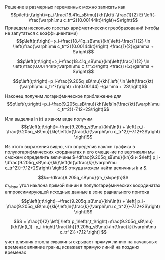 Решение в размерных переменных можно записать как
$$p\left(r,t\right)=p_i-\frac{18.41q_sB\mu}{kh}\left(-\frac{1}{2} Ei \left(-\frac{\varphi\mu c_tr^2}{0.00144kt}\right)+S\right)$$
Приведем несколько простых арифметических преобразований (чтобы не запутаться с коэффициентами)
$$p\left(r,t\right)=p_i-\frac{18.41q_sB\mu}{kh}\left(-\frac{1}{2} \ln \left(\frac{\varphi\mu c_tr^2}{0.00144kt}\right) -\frac{1}{2}\gamma + S\right)$$

$$p\left(r,t\right)=p_i-\frac{18.41q_sB\mu}{kh}\left(\frac{1}{2} \ln \left(\frac{0.00144kt}{\varphi\mu c_tr^2}\right) -\frac{1}{2}\gamma + S\right)$$

$$p\left(r,t\right)=p_i-\frac{9.205q_sB\mu}{kh}\left( \ln \left(\frac{kt}{\varphi\mu c_tr^2}\right) +ln(0.00144) -\gamma + 2S\right)$$

Наконец получим логарифмическое приближение для
$$p\left(r,t\right)=p_i-\frac{9.205q_sB\mu}{kh}\left(ln{\frac{kt}{\varphi\mu c_tr^2}}-7.12+2S\right)$$

Или выделив $\ln(t)$ в явном виде получим
$$p\left(r,t\right)=-\frac{9.205q_sB\mu}{kh}\ln(t) + \left[  p_i-\frac{9.205q_sB\mu}{kh}\left(ln{\frac{k}{\varphi\mu c_tr^2}}-7.12+2S\right) \right]$$

Из этого выражения видно, что определив наклон графика в полулогарифмических координатах и его смещение по вертикали мы сможем определить величины $-\dfrac{9.205q_sB\mu}{kh}$ и $\left[  p_i-\dfrac{9.205q_sB\mu}{kh}\left(ln{\dfrac{k}{\varphi\mu c_tr^2}}-7.12+2S\right) \right]$ откуда можем найти величины $k$ и $S$.

$$k=-\dfrac{9.205q_sB\mu}{m_{slope}h}$$
$m_{slope}$ угол наклона прямой линии в полулогарифмических координатах аппроксимирующей исходные данные в зоне радиального притока

$$p\left(r,t\right)=-\frac{9.205q_sB\mu}{kh}\ln(t) + \left[  p_i-\frac{9.205q_sB\mu}{kh}\left(ln{\frac{k}{\varphi\mu c_tr^2}}-7.12+2S\right) \right]$$

$$S = \frac{1}{2} \left[ \left( p_1\left(r,t_1\right)+\frac{9.205q_sB\mu}{kh}\ln(t_1) -p_i \right) \frac{kh}{9.205q_sB\mu}+ln{\frac{k}{\varphi\mu c_tr^2}}+7.12 \right]  $$


учет влияния ствола скважины скрывает прямую линию на начальных временах
влияние границ искажает прямую линий на поздних временах